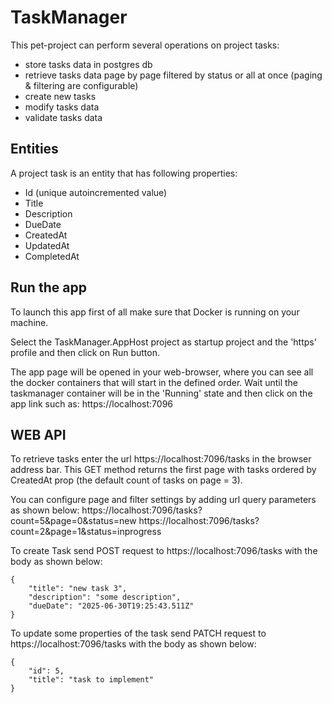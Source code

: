 # TaskManager

This pet-project can perform several operations on project tasks:

- store tasks data in postgres db
- retrieve tasks data page by page filtered by status or all at once (paging & filtering are configurable)
- create new tasks
- modify tasks data
- validate tasks data


## Entities

A project task is an entity that has following properties:

- Id (unique autoincremented value)
- Title
- Description
- DueDate
- CreatedAt
- UpdatedAt
- CompletedAt

## Run the app

To launch this app first of all make sure that Docker is running on your machine.

Select the TaskManager.AppHost project as startup project and the 'https' profile and then click on Run button.

The app page will be opened in your web-browser, where you can see all the docker containers that will start in the defined order.
Wait until the taskmanager container will be in the 'Running' state and then click on the app link such as:
https://localhost:7096

## WEB API

To retrieve tasks enter the url https://localhost:7096/tasks in the browser address bar.
This GET method returns the first page with tasks ordered by CreatedAt prop (the default count of tasks on page = 3).

You can configure page and filter settings by adding url query parameters as shown below:
https://localhost:7096/tasks?count=5&page=0&status=new
https://localhost:7096/tasks?count=2&page=1&status=inprogress

To create Task send POST request to https://localhost:7096/tasks with the body as shown below:
```
{
    "title": "new task 3",
    "description": "some description",
    "dueDate": "2025-06-30T19:25:43.511Z"
}
```
To update some properties of the task send PATCH request to https://localhost:7096/tasks with the body as shown below:
```
{
    "id": 5,
    "title": "task to implement"
}
```




